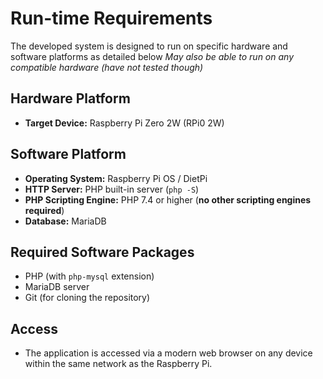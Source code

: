 # Run-time Requirements

The developed system is designed to run on specific hardware and software platforms as detailed below
*May also be able to run on any compatible hardware (have not tested though)*

## Hardware Platform

- **Target Device:** Raspberry Pi Zero 2W (RPi0 2W)

## Software Platform

- **Operating System:** Raspberry Pi OS / DietPi
- **HTTP Server:** PHP built-in server (`php -S`)
- **PHP Scripting Engine:** PHP 7.4 or higher (**no other scripting engines required**)
- **Database:** MariaDB

## Required Software Packages

- PHP (with `php-mysql` extension)
- MariaDB server
- Git (for cloning the repository)

## Access

- The application is accessed via a modern web browser on any device within the same network as the Raspberry Pi.
